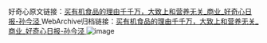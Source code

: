 好奇心原文链接：[买有机食品的理由千千万，大致上和营养无关_商业_好奇心日报-孙今泾 ](https://www.qdaily.com/articles/10553.html)
WebArchive归档链接：[买有机食品的理由千千万，大致上和营养无关_商业_好奇心日报-孙今泾 ](http://web.archive.org/web/20180621171911/http://www.qdaily.com:80/articles/10553.html)
![image](http://ww3.sinaimg.cn/large/007d5XDply1g3w1rtvnw2j30u03rehdt)